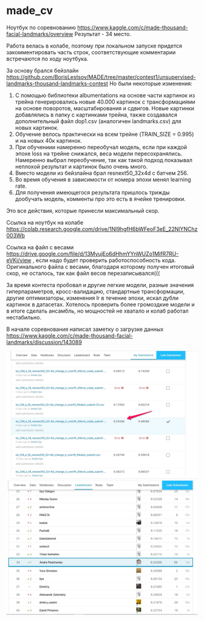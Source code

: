 # made_cv

Ноутбук по соревнованию https://www.kaggle.com/c/made-thousand-facial-landmarks/overview 
Результат - 34 место.

Работа велась в колабе, поэтому при локальном запуске придется закомментировать часть строк, соответствующие комментарии встречаются по ходу ноутбука.

За основу брался бейзлайн https://github.com/BorisLestsov/MADE/tree/master/contest1/unsupervised-landmarks-thousand-landmarks-contest 
Но были некоторые изменения:

1. С помощью библиотеки albumentations на основе части картинок из трейна генерировались новые 40.000 картинок с трансформациями на основе поворотов, масштабирования и сдвигов. Новые картинки добавлялись в папку с картинками трейна, также создавался дополнительный файл dop1.csv (аналогичен landmarks.csv) для новых картинок.
2. Обучение велось практически на всем трейне (TRAIN_SIZE = 0.995) и на новых 40к картинок.
3. При обучениии намеренно переобучал модель, если при каждой эпохе loss на трейне снижался, веса модели пересохранялись. Намеренно выбрал переобучение, так как такой подход показывал неплохой результат и картинок было очень много.
4. Вместо модели из бейзлайна брал resnext50_32x4d с батчем 256.
5. Во время обучения в зависимости от номера эпохи менял learning rate.
6. Для получения имеющегося результата пришлось трижды дообучать модель, комменты про это есть в ячейке тренировки.

Это все действия, которые принесли максимальный скор.

Ссылка на ноутбук на колабе https://colab.research.google.com/drive/1Nl9hgfH6bWFeoF3eE_22NlYNChz003Wb

Ссылка на файл с весами https://drive.google.com/file/d/13MyujEo6dHhmYYnWUZo1MifR7RU-eVKj/view , если надо будет проверить работоспособность кода. Оригинального файла с весами, благодаря которому получен итоговый скор, не осталось, так как файл весов перезаписывался(((

За время контеста пробовал и другие легкие модели, разные значения гиперпараметров, кросс-валидацию, стандартные трансформации, другие оптимизаторы, изменения lr  в течение эпохи, искал дубли картинок в датасетах. Хотелось проверить более громоздкие модели и в итоге сделать ансамбль, но мощностей не хватало и колаб работал нестабильно.

В начале соревнования написал заметку о загрузке данных https://www.kaggle.com/c/made-thousand-facial-landmarks/discussion/143089

![скрин1](https://github.com/andrecpc/made_cv/blob/master/%D0%A1%D0%BD%D0%B8%D0%BC%D0%BE%D0%BA_%D1%8D%D0%BA%D1%80%D0%B0%D0%BD%D0%B0_051220_035437_PM.jpg)
![скрин2](https://github.com/andrecpc/made_cv/blob/master/%D0%A1%D0%BD%D0%B8%D0%BC%D0%BE%D0%BA_%D1%8D%D0%BA%D1%80%D0%B0%D0%BD%D0%B0_051220_035514_PM.jpg)
